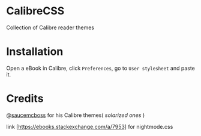 # CalibreCSS
Collection of Calibre reader themes

# Installation
Open a eBook in Calibre, click `Preferences`, go to `User stylesheet` and paste it.

# Credits
@[saucemcboss](https://github.com/saucemcboss/) for his Calibre themes( *solarized ones* )

link [https://ebooks.stackexchange.com/a/7953] for nightmode.css
